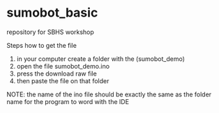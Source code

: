 # sumobot_basic
repository for SBHS workshop


Steps how to get the file
1. in your computer create a folder with the (sumobot_demo)
2. open the file sumobot_demo.ino
3. press the download raw file
4. then paste the file on that folder

NOTE: the name of the ino file should be exactly the same as the folder name for the program to word with the IDE
